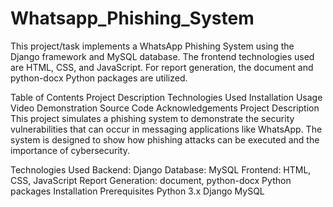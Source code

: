 # Whatsapp_Phishing_System
This project/task implements a WhatsApp Phishing System using the Django framework and MySQL database. The frontend technologies used are HTML, CSS, and JavaScript. For report generation, the document and python-docx Python packages are utilized.

Table of Contents
Project Description
Technologies Used
Installation
Usage
Video Demonstration
Source Code
Acknowledgements
Project Description
This project simulates a phishing system to demonstrate the security vulnerabilities that can occur in messaging applications like WhatsApp. The system is designed to show how phishing attacks can be executed and the importance of cybersecurity.

Technologies Used
Backend: Django
Database: MySQL
Frontend: HTML, CSS, JavaScript
Report Generation: document, python-docx Python packages
Installation
Prerequisites
Python 3.x
Django
MySQL
